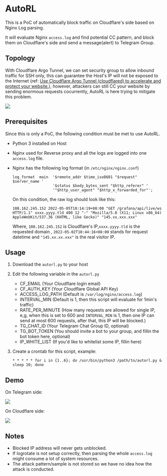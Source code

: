 # AutoRL

This is a PoC of automatically block traffic on Cloudflare's side based on Nginx Log parsing.

It will evaluate Nginx `access.log` and find potential CC pattern, and block them on Cloudflare's side and send a message(alert) to Telegram Group.

## Topology

With Cloudflare Argo Tunnel, we can set security group to allow inbound traffic for SSH only, this can guarantee the Host's IP will not be exposed to the Internet (ref: [Use Cloudflare Argo Tunnel (cloudflared) to accelerate and protect your website.](https://nova.moe/accelerate-and-secure-with-cloudflared-en/)), however, attackers can still CC your website by sending enormous requests cocurrently, AutoRL is here trying to mitigate this problem.

![](./AutoRL.png)

## Prerequisites

Since this is only a PoC, the following condition must be met to use AutoRL.

* Python 3 installed on Host
* Nginx used for Reverse proxy and all the logs are logged into one `access.log` file.
* Nginx has the following log format (in `/etc/nginx/nginx.conf`)

    ```
    log_format  main  '$remote_addr $time_iso8601 "$request" $server_name '
                      '$status $body_bytes_sent "$http_referer" '
                      '"$http_user_agent" "$http_x_forwarded_for"';
    ```
    On this condition, the raw log should look like this:
    ```
    108.162.245.152 2022-05-05T10:14:19+08:00 "GET /grafana/api/live/ws HTTP/1.1" xxxx.yyyy.tld 400 12 "-" "Mozilla/5.0 (X11; Linux x86_64) AppleWebKit/537.36 (KHTML, like Gecko)" "145.xx.xxx.xxx"
    ```
    Where, `108.162.245.152` is Cloudflare's IP,`xxxx.yyyy.tld` is the requested domain , `2022-05-02T10:44:16+08:00` stands for request datetime and `"145.xx.xx.xxx"` is the real visitor IP.


## Usage

1. Download the `autorl.py` to your host
2. Edit the following variable in the `autorl.py`

    * CF_EMAIL (Your Cloudflare login email)
    * CF_AUTH_KEY (Your Cloudflare Global API Key)
    * ACCESS_LOG_PATH (Default is `/var/log/nginx/access.log`)
    * INTERVAL_MIN (Default is 1, then this script will evaluate for 1min's traffic)
    * RATE_PER_MINUTE (How many requests are allowed for single IP, e,g, when this is set to 600 and `INTERVAL_MIN` is 1, then one IP can send at most 600 requests, after that, this IP will be blocked.)
    * TG_CHAT_ID (Your Telegram Chat Group ID, optional)
    * TG_BOT_TOKEN (You should invite a bot to your group, and fillin the bot token here, optional)
    * IP_WHITE_LIST (If you'd like to whitelist some IP, fillin here)
3. Create a crontab for this script, example:
    ```
    * * * * * for i in {1..6}; do /usr/bin/python3 /path/to/autorl.py & sleep 10; done
    ```

## Demo

On Telegram side:

![](./demo.png)

On Cloudflare side:

![](./demo-cf.png)

## Notes

* Blocked IP address will never gets unblocked.
* If logrotate is not setup correctly, then parsing the whole `access.log` might consume a lot of system resources.
* The attack pattern/sample is not stored so we have no idea how the attack is conducted.